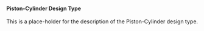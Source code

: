 #### Piston-Cylinder Design Type

This is a place-holder for the description of the Piston-Cylinder design type.
